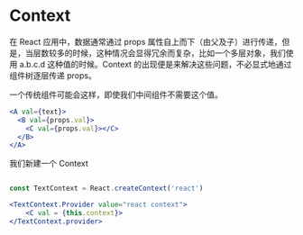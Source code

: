 # Context

在 React 应用中，数据通常通过 props 属性自上而下（由父及子）进行传递，但是，当层数较多的时候，这种情况会显得冗余而复杂，比如一个多层对象，我们使用 a.b.c.d 这种值的时候。Context 的出现便是来解决这些问题，不必显式地通过组件树逐层传递 props。

一个传统组件可能会这样，即使我们中间组件不需要这个值。

```jsx
<A val={text}>
  <B val={props.val}>
    <C val={props.val}></C>
  </B>
</A>
```

我们新建一个 Context

```jsx

const TextContext = React.createContext('react')

<TextContext.Provider value="react context">
    <C val = {this.context}>
</TextContext.provider>

```
